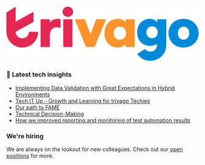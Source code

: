 ![trivago logo](/images/logo-trivago.png)

### 📝 Latest tech insights

<!-- BLOG-POST-LIST:START -->
- [Implementing Data Validation with Great Expectations in Hybrid Environments](https://tech.trivago.com/post/2023-04-25-implementing-data-validation-with-great-expectations-in-hybrid-environments/)
- [Tech IT Up - Growth and Learning for trivago Techies](https://tech.trivago.com/post/2023-03-23-trivago-tech-conference-2022/)
- [Our path to FAME](https://tech.trivago.com/post/2023-03-07-our-path-to-fame/)
- [Technical Decision-Making](https://tech.trivago.com/post/2023-02-22-technical-decision-making/)
- [How we improved reporting and monitoring of test automation results](https://tech.trivago.com/post/2023-02-15-how-we-improved-reporting-and-monitoring-of-test-automation-results/)
<!-- BLOG-POST-LIST:END -->

### We're hiring

We are always on the lookout for new colleagues.
Check out our [open positions](https://company.trivago.com/open-positions/?gh_src=5d4685202) for more.

<!--

**Here are some ideas to get you started:**

🙋‍♀️ A short introduction - what is your organization all about?
🌈 Contribution guidelines - how can the community get involved?
👩‍💻 Useful resources - where can the community find your docs? Is there anything else the community should know?
🍿 Fun facts - what does your team eat for breakfast?
🧙 Remember, you can do mighty things with the power of [Markdown](https://guides.github.com/features/mastering-markdown/)
-->
